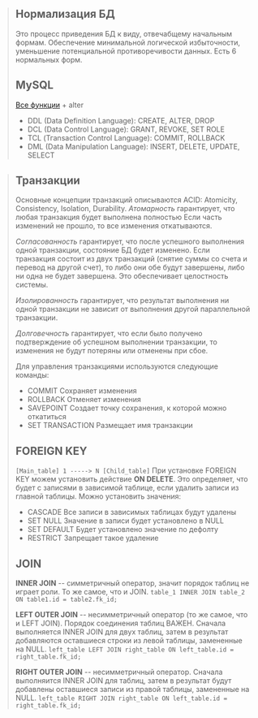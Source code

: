 >## Нормализация БД
>Это процесс приведения БД к виду, отвечабщему начальным формам. Обеспечение минимальной логической избыточности, уменьшение потенциальной противоречивости данных. Есть 6 нормальных форм. 
>## MySQL
>[Все функции](https://tproger.ru/translations/sql-recap/) + alter 
> - DDL (Data Definition Language): CREATE, ALTER, DROP
> - DCL (Data Control Language): GRANT, REVOKE, SET ROLE
> - TCL (Тгаnsасtiоn Соntrol Language): COMMIT, ROLLBACK
> - DML (Data Manipulation Language): INSERT, DELETE, UPDATE, SELECT

>## Транзакции
>Основные концепции транзакций описываются ACID: Atomicity, Consistency, Isolation, Durability.
>*Атомарность* гарантирует, что любая транзакция будет выполнена полностью Если часть изменений не прошло, то все изменения откатываются.
>
>*Согласованность* гарантирует, что после успешного выполнения одной транзакции, состояние БД будет изменено. Если транзакция состоит из двух транзакций (снятие суммы со счета и перевод на другой счет), то либо они обе будут завершены, либо ни одна не будет завершена. Это обеспечивает целостность системы.
>
>*Изолированность* гарантирует, что результат выполнения ни одной транзакции не зависит от выполнения другой параллельной транзакции.
>
>*Долговечность* гарантирует, что если было получено подтверждение об успешном выполнении транзакции, то изменения не будут потеряны или отменены при сбое.
>
>Для управления транзакциями используются следующие команды:
> - COMMIT
>Сохраняет изменения
> - ROLLBACK
>Отменяет изменения
> - SAVEPOINT
>Создает точку сохранения, к которой можно откатиться
> - SET TRANSACTION
>Размещает имя транзакции
>## FOREIGN KEY
>``[Main_table] 1 -----> N [Child_table]``
>При установке FOREIGN KEY можем установить действие **ON DELETE**. Это определяет, что будет с записями в зависимой таблице, если удалить записи из главной таблицы. Можно установить значения:
> - CASCADE
>Все записи в зависимых таблицах будут удалены 
> - SET NULL
>Значение в записи будет установлено в NULL
> - SET DEFAULT
>Будет установлено значение по дефолту
> - RESTRICT
>Запрещает такое удаление
>## JOIN
>**INNER JOIN** -- симметричный оператор, значит порядок таблиц не играет роли. То же самое, что и JOIN.
>``table_1 INNER JOIN table_2 ON table1.id = table2.fk_id;``
>
>**LEFT OUTER JOIN** -- несимметричный оператор (то же самое, что и LEFT JOIN). Порядок соединения таблиц ВАЖЕН. Сначала выполняется INNER JOIN для двух таблиц, затем в результат добавляются оставшиеся строки из левой таблицы, замененные на NULL.
>``left_table LEFT JOIN right_table ON left_table.id = right_table.fk_id;``
>
>**RIGHT OUTER JOIN** -- несимметричный оператор. Сначала выполняится INNER JOIN для таблиц, затем в результат будут добавлены оставшиеся записи из правой таблицы, замененные на NULL.
>``left_table RIGHT JOIN right_table ON left_table.id = right_table.fk_id;``
<!--stackedit_data:
eyJoaXN0b3J5IjpbNzkwMjk0MjQzXX0=
-->